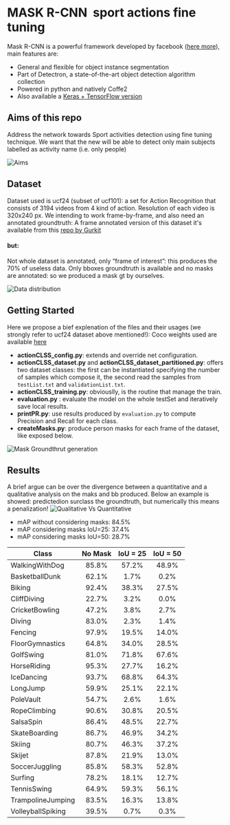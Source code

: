 # MASK R-CNN  sport actions fine tuning

Mask R-CNN is a powerful framework developed by facebook ([here more](https://arxiv.org/abs/1703.06870)), main features are:
- General and flexible for object instance segmentation 
- Part of Detectron, a state-of-the-art object detection algorithm collection
- Powered in python and natively Coffe2 
- Also available a [Keras + TensorFlow version](https://github.com/matterport/Mask_RCNN)

## Aims of this repo

Address the network towards Sport activities detection using fine tuning technique.
We want that the new will be able to detect only main subjects labelled as activity name (i.e. only people)

![Aims](https://github.com/barloccia/MASK-CNN-for-actions-recognition-/blob/master/images/aims.png)

## Dataset

Dataset used is ucf24 (subset of ucf101): a set for Action Recognition that consists of 3194 videos from 4 kind of action. Resolution of each video is 320x240 px.
We intending to work frame-by-frame, and also need an annotated groundtruth:
A frame annotated version of this dataset it's available from this [repo by Gurkit](https://github.com/gurkirt/realtime-action-detection)
#### but:
Not whole dataset is annotated, only “frame of interest”: this produces the 70% of useless data.
Only bboxes groundtruth is available and no masks are annotated: so we produced a mask gt by ourselves.

![Data distribution](https://github.com/barloccia/MASK-CNN-for-actions-recognition-/blob/master/images/data.png)


## Getting Started
Here we propose a bief explenation of the files and their usages (we strongly refer to ucf24 dataset above mentioned!):
Coco weights used are available [here](https://arxiv.org/abs/1703.06870)

- **actionCLSS_config.py**: extends and override net configuration.
- **actionCLSS_dataset.py** and **actionCLSS_dataset_partitioned.py**: offers two dataset classes: the first can be instantiated specifying the number of samples which compose it, the second read the samples from `testList.txt` and `validationList.txt`.
- **actionCLSS_training.py**: obviouslly, is the routine that manage the train.
- **evaluation.py** : evaluate the model on the whole testSet and iteratively save local results.
- **printPR.py**: use results produced by `evaluation.py` to compute Precision and Recall for each class.
- **createMasks.py**: produce person masks for each frame of the dataset, like exposed below.

![Mask Groundthrut generation](https://github.com/barloccia/MASK-CNN-for-actions-recognition-/blob/master/images/masks.png)

## Results

A brief argue can be over the divergence between a quantitative and a qualitative analysis on the maks and bb produced.
Below an example is showed: predictedion surclass the groundtruth, but numerically this means a penalization!
![Qualitative Vs Quantitative](https://github.com/barloccia/MASK-CNN-for-actions-recognition-/blob/master/images/gtVsPred.png)

- mAP without considering masks:  84.5%
- mAP considering masks IoU=25: 37.4%
- mAP considering masks IoU=50:  28.7%

| Class        | No Mask           | IoU = 25  | IoU = 50  |
| ------------ |:-----------------:| :--------:| :--------:|
| WalkingWithDog	| 85.8% | 57.2% | 48.9% |
| BasketballDunk	| 62.1% | 1.7% | 0.2% |
| Biking	| 92.4% | 38.3% | 27.5% |
| CliffDiving	| 22.7% | 3.2% | 0.0% |
| CricketBowling	| 47.2% | 3.8% | 2.7% |
| Diving	| 83.0% | 2.3% | 1.4% |
| Fencing	| 97.9% | 19.5% | 14.0% |
| FloorGymnastics	| 64.8% | 34.0% | 28.5% |
| GolfSwing	| 81.0% | 71.8% | 67.6% |
| HorseRiding	| 95.3% | 27.7% | 16.2% |
| IceDancing	| 93.7% | 68.8% | 64.3% |
| LongJump	| 59.9% | 25.1% | 22.1% |
| PoleVault	| 54.7% | 2.6% | 1.6% |
| RopeClimbing	| 90.6% | 30.8% | 20.5% |
| SalsaSpin	| 86.4% | 48.5% | 22.7% |
| SkateBoarding	| 86.7% | 46.9% | 34.2% |
| Skiing	| 80.7% | 46.3% | 37.2% |
| Skijet	| 87.8% | 21.9% | 13.0% |
| SoccerJuggling	| 85.8% | 58.3% | 52.8% |
| Surfing	| 78.2% | 18.1% | 12.7% |
| TennisSwing	| 64.9% | 59.3% | 56.1% |
| TrampolineJumping	| 83.5% | 16.3% | 13.8% |
| VolleyballSpiking	| 39.5% | 0.7% | 0.3% |